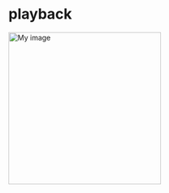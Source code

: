 # playback
<img src="https://github.com/user-attachments/assets/dbeafac7-4f45-4a70-84c7-1357114f6bac" alt="My image" width="300" height="300">

